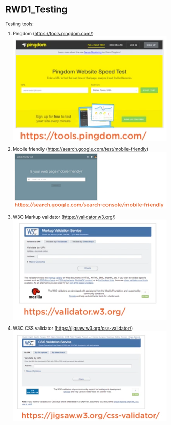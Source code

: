 # RWD1_Testing
Testing tools:
1. Pingdom (https://tools.pingdom.com/) <br>
![picture](https://github.com/jbenavides/RWD1_Testing/blob/master/images/1.PNG)

1. Mobile friendly (https://search.google.com/test/mobile-friendly)<br>
![picture](https://github.com/jbenavides/RWD1_Testing/blob/master/images/2.PNG)

1. W3C Markup validator (https://validator.w3.org/)<br>
![picture](https://github.com/jbenavides/RWD1_Testing/blob/master/images/3.PNG)

1. W3C CSS validator (https://jigsaw.w3.org/css-validator/)<br>
![picture](https://github.com/jbenavides/RWD1_Testing/blob/master/images/4.PNG)
